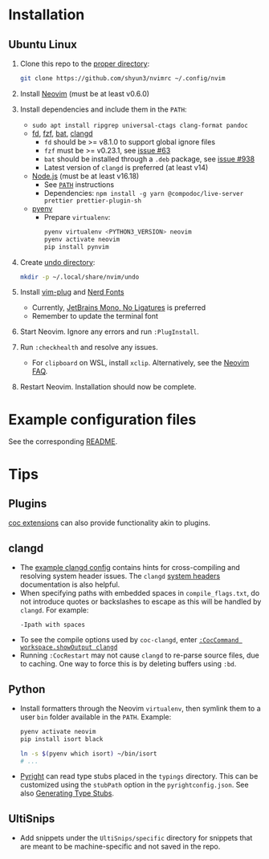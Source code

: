 # Installation

## Ubuntu Linux

1. Clone this repo to the [proper directory][nvim-config-dir]:
    ```bash
    git clone https://github.com/shyun3/nvimrc ~/.config/nvim
    ```

1. Install [Neovim][nvim-linux] (must be at least v0.6.0)

1. Install dependencies and include them in the `PATH`:
    * `sudo apt install ripgrep universal-ctags clang-format pandoc`
    * [fd][], [fzf][], [bat][], [clangd][]
        * `fd` should be >= v8.1.0 to support global ignore files
        * `fzf` must be >= v0.23.1, see [issue #63][fzf-issue-63]
        * `bat` should be installed through a `.deb` package,
          see [issue #938][bat-issue-938]
        * Latest version of `clangd` is preferred (at least v14)
    * [Node.js](https://nodejs.org/en/download) (must be at least v16.18)
        * See [`PATH`][node-install] instructions
        * Dependencies:
            `npm install -g yarn @compodoc/live-server prettier prettier-plugin-sh`
    * [pyenv][]
        * Prepare `virtualenv`:
            ```bash
            pyenv virtualenv <PYTHON3_VERSION> neovim
            pyenv activate neovim
            pip install pynvim
            ```

1. Create [undo directory][nvim-undo-dir]:
    ```bash
    mkdir -p ~/.local/share/nvim/undo
    ```

1. Install [vim-plug][] and [Nerd Fonts][]
    * Currently, [JetBrains Mono, No Ligatures][jetbrains-mono] is preferred
    * Remember to update the terminal font

1. Start Neovim. Ignore any errors and run `:PlugInstall`.

1. Run `:checkhealth` and resolve any issues.
    * For `clipboard` on WSL, install `xclip`. Alternatively, see the [Neovim
      FAQ][nvim-clipboard-wsl].

1. Restart Neovim. Installation should now be complete.

# Example configuration files

See the corresponding [README](example-configs/readme.md).

# Tips

## Plugins

[coc extensions][coc-extensions] can also provide functionality akin to
plugins.

## clangd

* The [example clangd config](example-configs/clangd-config) contains hints for
  cross-compiling and resolving system header issues. The `clangd` [system
  headers](https://clangd.llvm.org/guides/system-headers) documentation is also
  helpful.
* When specifying paths with embedded spaces in `compile_flags.txt`, do not
  introduce quotes or backslashes to escape as this will be handled by
  `clangd`. For example:
  ```
  -Ipath with spaces
  ```
* To see the compile options used by `coc-clangd`, enter [`:CocCommand
  workspace.showOutput clangd`][coc-output-channel]
* Running `:CocRestart` may not cause `clangd` to re-parse source files, due to
  caching. One way to force this is by deleting buffers using `:bd`.

## Python

* Install formatters through the Neovim `virtualenv`, then symlink them to a
  user `bin` folder available in the `PATH`. Example:
    ```bash
    pyenv activate neovim
    pip install isort black

    ln -s $(pyenv which isort) ~/bin/isort
    # ...
    ```
* [Pyright](https://github.com/microsoft/pyright) can read type stubs placed in
  the `typings` directory. This can be customized using the `stubPath` option
  in the `pyrightconfig.json`. See also [Generating Type Stubs][type-stubs].

## UltiSnips

* Add snippets under the `UltiSnips/specific` directory for snippets that are
  meant to be machine-specific and not saved in the repo.

[nvim-linux]: https://github.com/neovim/neovim/wiki/Installing-Neovim#linux
[node-install]: https://github.com/nodejs/help/wiki/Installation
[vim-plug]: https://github.com/junegunn/vim-plug#neovim
[Nerd Fonts]: https://www.nerdfonts.com/font-downloads
[nvim-config-dir]: https://neovim.io/doc/user/starting.html#config
[nvim-undo-dir]: https://neovim.io/doc/user/options.html#'undodir'
[fd]: https://github.com/sharkdp/fd#on-ubuntu
[fzf]: https://github.com/junegunn/fzf#using-git
[fzf-issue-63]: https://github.com/ibhagwan/fzf-lua/issues/63
[bat]: https://github.com/sharkdp/bat#on-ubuntu-using-most-recent-deb-packages
[bat-issue-938]: https://github.com/sharkdp/bat/issues/938
[nvim-clipboard-wsl]: https://github.com/neovim/neovim/wiki/FAQ#how-to-use-the-windows-clipboard-from-wsl
[clangd]: https://github.com/clangd/clangd/releases
[jetbrains-mono]: https://github.com/ryanoasis/nerd-fonts/tree/master/patched-fonts/JetBrainsMono/NoLigatures
[pyenv]: https://github.com/pyenv/pyenv#installation
[type-stubs]: https://github.com/microsoft/pyright/blob/main/docs/type-stubs.md#generating-type-stubs
[coc-extensions]: https://github.com/neoclide/coc.nvim/wiki/Using-coc-extensions#implemented-coc-extensions
[coc-output-channel]: https://github.com/neoclide/coc.nvim/wiki/Debug-language-server#using-output-channel
